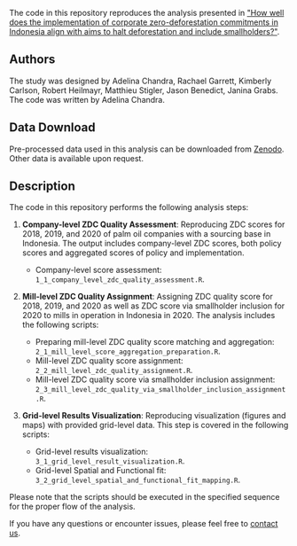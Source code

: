 The code in this repository reproduces the analysis presented in ["How well does the implementation of corporate zero-deforestation commitments in Indonesia align with aims to halt deforestation and include smallholders?"](publicationlink).

## Authors
The study was designed by Adelina Chandra, Rachael Garrett, Kimberly Carlson, Robert Heilmayr, Matthieu Stigler, Jason Benedict, Janina Grabs. The code was written by Adelina Chandra.

## Data Download

Pre-processed data used in this analysis can be downloaded from [Zenodo](link). Other data is available upon request.

## Description

The code in this repository performs the following analysis steps:

1. **Company-level ZDC Quality Assessment**: Reproducing ZDC scores for 2018, 2019, and 2020 of palm oil companies with a sourcing base in Indonesia. The output includes company-level ZDC scores, both policy scores and aggregated scores of policy and implementation.
   - Company-level score assessment: `1_1_company_level_zdc_quality_assessment.R`.

3. **Mill-level ZDC Quality Assignment**: Assigning ZDC quality score for 2018, 2019, and 2020 as well as ZDC score via smallholder inclusion for 2020 to mills in operation in Indonesia in 2020. The analysis includes the following scripts:
   - Preparing mill-level ZDC quality score matching and aggregation: `2_1_mill_level_score_aggregation_preparation.R`.
   - Mill-level ZDC quality score assignment: `2_2_mill_level_zdc_quality_assignment.R`.
   - Mill-level ZDC quality score via smallholder inclusion assignment: `2_3_mill_level_zdc_quality_via_smallholder_inclusion_assignment.R`.

4. **Grid-level Results Visualization**: Reproducing visualization (figures and maps) with provided grid-level data. This step is covered in the following scripts:
   - Grid-level results visualization: `3_1_grid_level_result_visualization.R`.
   - Grid-level Spatial and Functional fit: `3_2_grid_level_spatial_and_functional_fit_mapping.R`.

Please note that the scripts should be executed in the specified sequence for the proper flow of the analysis.

If you have any questions or encounter issues, please feel free to [contact us](mailto:adelinachandra@gmail.com).
